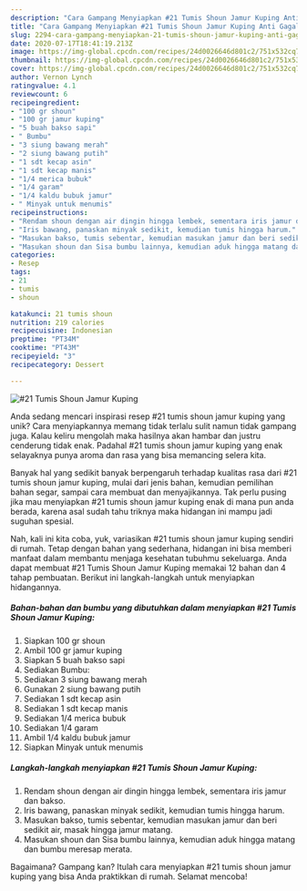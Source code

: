 ```yaml
---
description: "Cara Gampang Menyiapkan #21 Tumis Shoun Jamur Kuping Anti Gagal"
title: "Cara Gampang Menyiapkan #21 Tumis Shoun Jamur Kuping Anti Gagal"
slug: 2294-cara-gampang-menyiapkan-21-tumis-shoun-jamur-kuping-anti-gagal
date: 2020-07-17T18:41:19.213Z
image: https://img-global.cpcdn.com/recipes/24d0026646d801c2/751x532cq70/21-tumis-shoun-jamur-kuping-foto-resep-utama.jpg
thumbnail: https://img-global.cpcdn.com/recipes/24d0026646d801c2/751x532cq70/21-tumis-shoun-jamur-kuping-foto-resep-utama.jpg
cover: https://img-global.cpcdn.com/recipes/24d0026646d801c2/751x532cq70/21-tumis-shoun-jamur-kuping-foto-resep-utama.jpg
author: Vernon Lynch
ratingvalue: 4.1
reviewcount: 6
recipeingredient:
- "100 gr shoun"
- "100 gr jamur kuping"
- "5 buah bakso sapi"
- " Bumbu"
- "3 siung bawang merah"
- "2 siung bawang putih"
- "1 sdt kecap asin"
- "1 sdt kecap manis"
- "1/4 merica bubuk"
- "1/4 garam"
- "1/4 kaldu bubuk jamur"
- " Minyak untuk menumis"
recipeinstructions:
- "Rendam shoun dengan air dingin hingga lembek, sementara iris jamur dan bakso."
- "Iris bawang, panaskan minyak sedikit, kemudian tumis hingga harum."
- "Masukan bakso, tumis sebentar, kemudian masukan jamur dan beri sedikit air, masak hingga jamur matang."
- "Masukan shoun dan Sisa bumbu lainnya, kemudian aduk hingga matang dan bumbu meresap merata."
categories:
- Resep
tags:
- 21
- tumis
- shoun

katakunci: 21 tumis shoun 
nutrition: 219 calories
recipecuisine: Indonesian
preptime: "PT34M"
cooktime: "PT43M"
recipeyield: "3"
recipecategory: Dessert

---
```



![#21 Tumis Shoun Jamur Kuping](https://img-global.cpcdn.com/recipes/24d0026646d801c2/751x532cq70/21-tumis-shoun-jamur-kuping-foto-resep-utama.jpg)

Anda sedang mencari inspirasi resep #21 tumis shoun jamur kuping yang unik? Cara menyiapkannya memang tidak terlalu sulit namun tidak gampang juga. Kalau keliru mengolah maka hasilnya akan hambar dan justru cenderung tidak enak. Padahal #21 tumis shoun jamur kuping yang enak selayaknya punya aroma dan rasa yang bisa memancing selera kita.

Banyak hal yang sedikit banyak berpengaruh terhadap kualitas rasa dari #21 tumis shoun jamur kuping, mulai dari jenis bahan, kemudian pemilihan bahan segar, sampai cara membuat dan menyajikannya. Tak perlu pusing jika mau menyiapkan #21 tumis shoun jamur kuping enak di mana pun anda berada, karena asal sudah tahu triknya maka hidangan ini mampu jadi suguhan spesial.




Nah, kali ini kita coba, yuk, variasikan #21 tumis shoun jamur kuping sendiri di rumah. Tetap dengan bahan yang sederhana, hidangan ini bisa memberi manfaat dalam membantu menjaga kesehatan tubuhmu sekeluarga. Anda dapat membuat #21 Tumis Shoun Jamur Kuping memakai 12 bahan dan 4 tahap pembuatan. Berikut ini langkah-langkah untuk menyiapkan hidangannya.

<!--inarticleads1-->

##### Bahan-bahan dan bumbu yang dibutuhkan dalam menyiapkan #21 Tumis Shoun Jamur Kuping:

1. Siapkan 100 gr shoun
1. Ambil 100 gr jamur kuping
1. Siapkan 5 buah bakso sapi
1. Sediakan  Bumbu:
1. Sediakan 3 siung bawang merah
1. Gunakan 2 siung bawang putih
1. Sediakan 1 sdt kecap asin
1. Sediakan 1 sdt kecap manis
1. Sediakan 1/4 merica bubuk
1. Sediakan 1/4 garam
1. Ambil 1/4 kaldu bubuk jamur
1. Siapkan  Minyak untuk menumis




<!--inarticleads2-->

##### Langkah-langkah menyiapkan #21 Tumis Shoun Jamur Kuping:

1. Rendam shoun dengan air dingin hingga lembek, sementara iris jamur dan bakso.
1. Iris bawang, panaskan minyak sedikit, kemudian tumis hingga harum.
1. Masukan bakso, tumis sebentar, kemudian masukan jamur dan beri sedikit air, masak hingga jamur matang.
1. Masukan shoun dan Sisa bumbu lainnya, kemudian aduk hingga matang dan bumbu meresap merata.




Bagaimana? Gampang kan? Itulah cara menyiapkan #21 tumis shoun jamur kuping yang bisa Anda praktikkan di rumah. Selamat mencoba!
